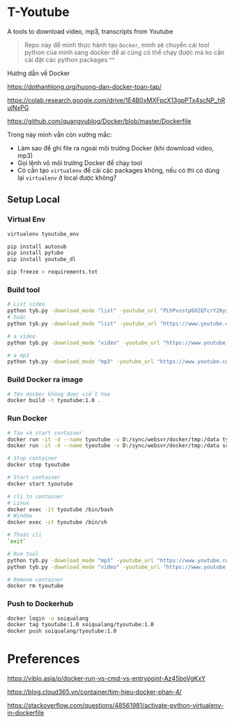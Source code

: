 # T-Youtube
A tools to download video, mp3, transcripts from Youtube

> Repo này để mình thực hành tạo `Docker`, mình sẽ chuyển cái tool python của mình sang docker để ai cũng có thể chạy được mà ko cần cài đặt các python packages ^^

Hướng dẫn về Docker

https://dothanhlong.org/huong-dan-docker-toan-tap/

https://colab.research.google.com/drive/1E4B0xMXFpcX13gpPTx4scNP_hRulNxPG

https://github.com/quangvublog/Docker/blob/master/Dockerfile

Trong này mình vẫn còn vướng mắc:

* Làm sao để ghi file ra ngoài môi trường Docker (khi download video, mp3)
* Gọi lệnh vô môi trường Docker để chạy tool
* Có cần tạo `virtualenv` để cài các packages không, nếu có thì có dùng lại `virtualenv` ở local được không?

## Setup Local

### Virtual Env

```bash
virtualenv tyoutube_env

pip install autosub
pip install pytube
pip install youtube_dl

pip freeze > requirements.txt
```

### Build tool

```bash
# List video
python tyb.py -download_mode "list" -youtube_url "PLhPvsstp6O2QTcrY20ysXRbyRo30am87X" -download_path "keochanh_mp3"
# hoặc
python tyb.py -download_mode "list" -youtube_url "https://www.youtube.com/playlist?list=PLhPvsstp6O2QTcrY20ysXRbyRo30am87X" -download_path "keochanh_mp3"

# a video
python tyb.py -download_mode "video" -youtube_url "https://www.youtube.com/watch?v=tNfGBssfCmE" -download_path "keochanh_mp3"

# a mp3
python tyb.py -download_mode "mp3" -youtube_url "https://www.youtube.com/watch?v=tNfGBssfCmE" -download_path "keochanh_mp3"
```

### Build Docker ra image

```bash
# Tên docker không được viết hoa
docker build -t tyoutube:1.0 .
```

### Run Docker

```bash
# Tạo và start container
docker run -it -d --name tyoutube -v D:/sync/websvr/docker/tmp:/data tyoutube:1.0
docker run -it -d --name tyoutube -v D:/sync/websvr/docker/tmp:/data soiqualang/tyoutube:1.0

# Stop container
docker stop tyoutube

# Start container
docker start tyoutube

# cli to container
# Linux
docker exec -it tyoutube /bin/bash
# Window
docker exec -it tyoutube /bin/sh

# Thoát cli
`exit`

# Run tool
python tyb.py -download_mode "mp3" -youtube_url "https://www.youtube.com/watch?v=tNfGBssfCmE" -download_path "/data/keochanh_mp3"
python tyb.py -download_mode "video" -youtube_url "https://www.youtube.com/watch?v=tNfGBssfCmE" -download_path "/data/keochanh_mp3"

# Remove container
docker rm tyoutube
```

### Push to Dockerhub

```bash
docker login -u soiqualang
docker tag tyoutube:1.0 soiqualang/tyoutube:1.0
docker push soiqualang/tyoutube:1.0
```

# Preferences

https://viblo.asia/p/docker-run-vs-cmd-vs-entrypoint-Az45boVgKxY

https://blog.cloud365.vn/container/tim-hieu-docker-phan-4/

https://stackoverflow.com/questions/48561981/activate-python-virtualenv-in-dockerfile